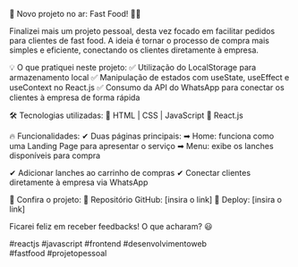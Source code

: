 🚀 Novo projeto no ar: Fast Food! 🍔🍟

Finalizei mais um projeto pessoal, desta vez focado em facilitar pedidos para clientes de fast food. A ideia é tornar o processo de compra mais simples e eficiente, conectando os clientes diretamente à empresa.

💡 O que pratiquei neste projeto:
✅ Utilização do LocalStorage para armazenamento local
✅ Manipulação de estados com useState, useEffect e useContext no React.js
✅ Consumo da API do WhatsApp para conectar os clientes à empresa de forma rápida

🛠 Tecnologias utilizadas:
🔹 HTML | CSS | JavaScript
🔹 React.js

🔥 Funcionalidades:
✔ Duas páginas principais:
➡ Home: funciona como uma Landing Page para apresentar o serviço
➡ Menu: exibe os lanches disponíveis para compra

✔ Adicionar lanches ao carrinho de compras
✔ Conectar clientes diretamente à empresa via WhatsApp

📌 Confira o projeto:
🔗 Repositório GitHub: [insira o link]
🚀 Deploy: [insira o link]

Ficarei feliz em receber feedbacks! O que acharam? 😃

#reactjs #javascript #frontend #desenvolvimentoweb #fastfood #projetopessoal
